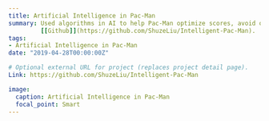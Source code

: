 ```yaml
---
title: Artificial Intelligence in Pac-Man
summary: Used algorithms in AI to help Pac-Man optimize scores, avoid or hunt ghosts, and infer ghost positions. 
         [[Github]](https://github.com/ShuzeLiu/Intelligent-Pac-Man).
tags:
- Artificial Intelligence in Pac-Man
date: "2019-04-28T00:00:00Z"

# Optional external URL for project (replaces project detail page).
Link: https://github.com/ShuzeLiu/Intelligent-Pac-Man

image:
  caption: Artificial Intelligence in Pac-Man
  focal_point: Smart
---
```

